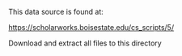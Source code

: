 This data source is found at:

https://scholarworks.boisestate.edu/cs_scripts/5/

Download and extract all files to this directory
